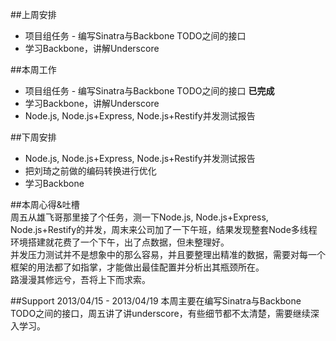 ##上周安排
- 项目组任务 - 编写Sinatra与Backbone TODO之间的接口
- 学习Backbone，讲解Underscore

##本周工作
- 项目组任务 - 编写Sinatra与Backbone TODO之间的接口 **已完成**
- 学习Backbone，讲解Underscore  
- Node.js, Node.js+Express, Node.js+Restify并发测试报告

##下周安排
- Node.js, Node.js+Express, Node.js+Restify并发测试报告
- 把刘琦之前做的编码转换进行优化
- 学习Backbone

##本周心得&吐槽    
周五从雄飞哥那里接了个任务，测一下Node.js, Node.js+Express, Node.js+Restify的并发，周末来公司加了一下午班，结果发现整套Node多线程环境搭建就花费了一个下午，出了点数据，但未整理好。    
并发压力测试并不是想象中的那么容易，并且要整理出精准的数据，需要对每一个框架的用法都了如指掌，才能做出最佳配置并分析出其瓶颈所在。  
路漫漫其修远兮，吾将上下而求索。  

##Support 2013/04/15 - 2013/04/19
本周主要在编写Sinatra与Backbone TODO之间的接口，周五讲了讲underscore，有些细节都不太清楚，需要继续深入学习。